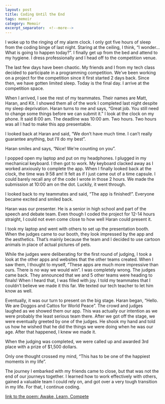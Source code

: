```yaml
---
layout: post
title: Coding Until the End
tags: memoir
category: Memoir
excerpt_separator:  <!--more-->
---
```


I woke up to the ringing of my alarm clock. I only got five hours of sleep from the coding binge of last night. Staring at the ceiling, I think, “I wonder… What is going to happen today?”. I finally get up from the bed and attend to my hygiene. I dress professionally and I head off to the competition venue.

The last few days have been chaotic. My friends and I from my tech class decided to participate in a programming competition. We’ve been working on a project for the competition since it first started 2 days back. Since then, we have gotten limited sleep. Today is the final day. I arrive at the competition space.

When I arrived, I see the rest of my teammates. Their names are Matt, Haran, and Kit. I showed them all of the work I completed last night despite my sleep deprivation.
Haran turns to me and says, “Great job. You still need to change some things before we can submit it.” I look at the clock on my phone. It said 8:00 am. The deadline was 10:00 am. Two hours. Two hours was all I had to make this app presentable.

I looked back at Haran and said, “We don’t have much time. I can’t really guarantee anything, but I’ll do my best”.

Haran
smiles and says, “Nice! We're counting on you”.

I popped open my laptop and put on my headphones. I  plugged in my mechanical keyboard. I then got to work. My keyboard clacked away as I worked anxiously to complete the app. When I finally looked back at the clock, the time was 9:58 am! It felt as if I just came out of a time capsule. I could barely recall any of the code I wrote in those 2 hours. We made the submission at 10:00 am on the dot. Luckily, it went through.

I looked back to my teammates and said, “The app is finished!”. Everyone became excited and smiled back.

Haran was our presenter. He is a senior in high school and part of the speech and debate team. Even though I coded the project for 12-14 hours straight, I could not even come close to how well Haran could present it.

I took my laptop and went with others to set up the presentation booth. When the judges came to our booth, they look impressed by the app and the aesthetics. That’s mainly because the team and I decided to use cartoon animals in place of actual pictures of pets.

While the judges were deliberating for the first round of judging, I took a look at the other apps and websites that the other teams created. When I saw them, I thought to myself, “These apps are much more impressive than ours. There is no way we would win”. I was completely wrong.
The judges came back. They announced that we and 5 other teams were heading to finals! When I heard that, I was filled with joy. I told my teammates that I couldn’t believe we made it this far. We texted our tech teacher to let him know as well.

Eventually, it was our turn to present on the big stage. Haran began, “Hello. We are Doggos and Cattos for World Peace”. The crowd and judges laughed as we showed them our app. This was actually our intention as we were probably the least serious team there. After we got off the stage, we were eventually greeted by one of the judges. He shook my hand and told us how he wished that he did the things we were doing when he was our age. After that happened, I knew we made it.

When the judging was completed, we were called up and awarded 3rd place with a prize of $1,500 dollars.

Only one thought crossed my mind, “This has to be one of the happiest moments in my life”.

The journey I embarked with my friends came to close, but that was not the end of our journeys together. I learned how to work effectively with others, gained a valuable team I could rely on, and got over a very tough transition in my life. For that, I continue coding.

[link to the poem: Awake, Learn, Compete](/memoir/2017/11/28/Awake-Learn-Compete)
